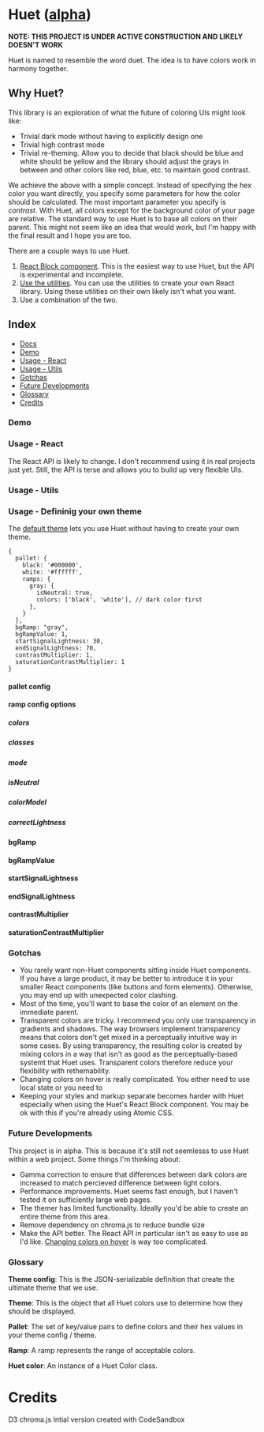 # Huet ([alpha](#future-developments))

**NOTE: THIS PROJECT IS UNDER ACTIVE CONSTRUCTION AND LIKELY DOESN'T WORK**

Huet is named to resemble the word duet. The idea is to have colors work in harmony together.

## Why Huet?

This library is an exploration of what the future of coloring UIs might look like:

- Trivial dark mode without having to explicitly design one
- Trivial high contrast mode
- Trivial re-theming. Allow you to decide that black should be blue and white should be yellow and the library should adjust the grays in between and other colors like red, blue, etc. to maintain good contrast.

We achieve the above with a simple concept. Instead of specifying the hex color you want directly, you specify some parameters for how the color should be calculated. The most important parameter you specify is _contrast_. With Huet, all colors except for the background color of your page are relative. The standard way to use Huet is to base all colors on their parent. This might not seem like an idea that would work, but I'm happy with the final result and I hope you are too.

There are a couple ways to use Huet.

1. [React Block component](). This is the easiest way to use Huet, but the API is experimental and incomplete.
2. [Use the utilities](). You can use the utilities to create your own React library. Using these utilities on their own likely isn't what you want.
3. Use a combination of the two.

## Index

- [Docs](#docs)
- [Demo]()
- [Usage - React]()
- [Usage - Utils]()
- [Gotchas]()
- [Future Developments]()
- [Glossary]()
- [Credits]()

### Demo

### Usage - React

The React API is likely to change. I don't recommend using it in real projects just yet. Still, the API is terse and allows you to build up very flexible UIs.

### Usage - Utils

### Usage - Defininig your own theme

The [default theme]() lets you use Huet without having to create your own theme.

```
{
  pallet: {
    black: '#000000',
    white: '#ffffff',
    ramps: {
      gray: {
        isNeutral: true,
        colors: ['black', 'white'], // dark color first
      },
    }
  },
  bgRamp: "gray",
  bgRampValue: 1,
  startSignalLightness: 30,
  endSignalLightness: 70,
  contrastMultiplier: 1,
  saturationContrastMultiplier: 1
}
```

#### pallet config

#### ramp config options

##### colors

##### classes

##### mode

##### isNeutral

##### colorModel

##### correctLightness

#### bgRamp

#### bgRampValue

#### startSignalLightness

#### endSignalLightness

#### contrastMultiplier

#### saturationContrastMultiplier

### Gotchas

- You rarely want non-Huet components sitting inside Huet components. If you have a large product, it may be better to introduce it in your smaller React components (like buttons and form elements). Otherwise, you may end up with unexpected color clashing.
- Most of the time, you'll want to base the color of an element on the immediate parent.
- Transparent colors are tricky. I recommend you only use transparency in gradients and shadows. The way browsers implement transparency means that colors don't get mixed in a perceptually intuitive way in some cases. By using transparency, the resulting color is created by mixing colors in a way that isn't as good as the perceptually-based systemt that Huet uses. Transparent colors therefore reduce your flexibility with rethemability.
- Changing colors on hover is really complicated. You either need to use local state or you need to
- Keeping your styles and markup separate becomes harder with Huet especially when using the Huet's React Block component. You may be ok with this if you're already using Atomic CSS.

### Future Developments

This project is in alpha. This is because it's still not seemlesss to use Huet within a web project. Some things I'm thinking about:

- Gamma correction to ensure that differences between dark colors are increased to match percieved difference between light colors.
- Performance improvements. Huet seems fast enough, but I haven't tested it on sufficiently large web pages.
- The themer has limited functionality. Ideally you'd be able to create an entire theme from this area.
- Remove dependency on chroma.js to reduce bundle size
- Make the API better. The React API in particular isn't as easy to use as I'd like. [Changing colors on hover](#future-developments) is way too complicated.

### Glossary

**Theme config**: This is the JSON-serializable definition that create the ultimate theme that we use.

**Theme**: This is the object that all Huet colors use to determine how they should be displayed.

**Pallet**: The set of key/value pairs to define colors and their hex values in your theme config / theme.

**Ramp**: A ramp represents the range of acceptable colors.

**Huet color**: An instance of a Huet Color class.

# Credits

D3
chroma.js
Intial version created with CodeSandbox
